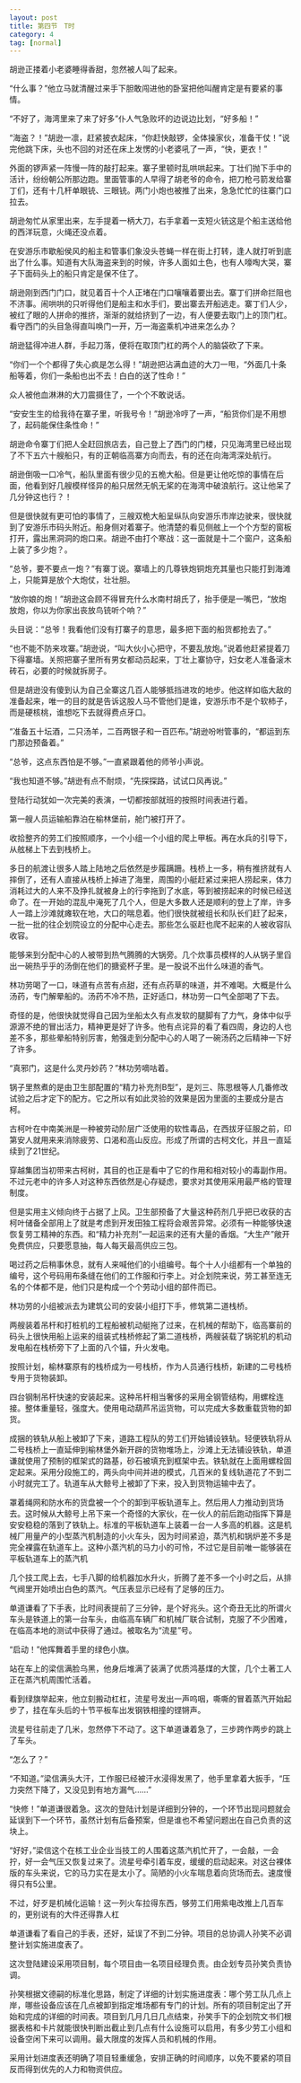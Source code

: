 ```yaml
---
layout: post
title: 第四节　T时
category: 4
tag: [normal]
---
```


胡逊正搂着小老婆睡得香甜，忽然被人叫了起来。

“什么事？”他立马就清醒过来手下胆敢闯进他的卧室把他叫醒肯定是有要紧的事情。

“不好了，海湾里来了来了好多”仆人气急败坏的边说边比划，“好多船！”

“海盗？！”胡逊一凛，赶紧披衣起床，“你赶快敲锣，全体操家伙，准备干仗！”说完他跳下床，头也不回的对还在床上发愣的小老婆吼了一声，“快，更衣！”

外面的锣声紧一阵慢一阵的敲打起来。寨子里顿时乱哄哄起来。丁壮们抛下手中的活计，纷纷朝公所那边跑。里面管事的人早得了胡老爷的命令，把刀枪弓箭发给寨丁们，还有十几杆单眼铳、三眼铳。两门小炮也被推了出来，急急忙忙的往寨门口拉去。

胡逊匆忙从家里出来，左手提着一柄大刀，右手拿着一支短火铳这是个船主送给他的西洋玩意，火绳还没点着。

在安游乐市歇船侯风的船主和管事们象没头苍蝇一样在街上打转，逢人就打听到底出了什么事。知道有大队海盗来到的时候，许多人面如土色，也有人嚎啕大哭，寨子下面码头上的船只肯定是保不住了。

胡逊刚到西门门口，就见着百十个人正堵在门口嚷嚷着要出去。寨丁们拼命拦阻也不济事。闹哄哄的只听得他们是船主和水手们，要出寨去开船逃走。寨丁们人少，被红了眼的人拼命的推挤，渐渐的就给挤到了一边，有人便要去取门上的顶门杠。看守西门的头目急得直叫唤门一开，万一海盗乘机冲进来怎么办？

胡逊猛得冲进人群，手起刀落，便将在取顶门杠的两个人的脑袋砍了下来。

“你们一个个都得了失心疯是怎么得！”胡逊把沾满血迹的大刀一甩，“外面几十条船等着，你们一条船也出不去！白白的送了性命！”

众人被他血淋淋的大刀震摄住了，一个个不敢说话。

“安安生生的给我待在寨子里，听我号令！”胡逊冷哼了一声，“船货你们是不用想了，起码能保住条性命！”

胡逊命令寨丁们把人全赶回旅店去，自己登上了西门的门楼，只见海湾里已经出现了不下五六十艘船只，有的正朝临高寨方向而去，有的还在向海湾深处航行。

胡逊倒吸一口冷气，船队里面有很少见的五桅大船。但是更让他吃惊的事情在后面，他看到好几艘模样怪异的船只居然无帆无桨的在海湾中破浪航行。这让他呆了几分钟这也行？！

但是很快就有更可怕的事情了，三艘双桅大船呈纵队向安游乐市岸边驶来，很快就到了安游乐市码头附近。船身侧对着寨子。他清楚的看见侧舷上一个个方型的窗板打开，露出黑洞洞的炮口来。胡逊不由打个寒战：这一面就是十二个窗户，这条船上装了多少炮？。

“总爷，要不要点一炮？”有寨丁说。寨墙上的几尊铁炮铜炮充其量也只能打到海滩上，只能算是放个大炮仗，壮壮胆。

“放你娘的炮！”胡逊这会顾不得冒充什么水南村胡氏了，抬手便是一嘴巴，“放炮放炮，你以为你家出丧放鸟铳听个响？”

头目说：“总爷！我看他们没有打寨子的意思，最多把下面的船货都抢去了。”

“也不能不防来攻寨。”胡逊说，“叫大伙小心把守，不要乱放炮。”说着他赶紧提着刀下得寨墙。关照把寨子里所有男女都动员起来，丁壮上寨协守，妇女老人准备滚木砖石，必要的时候就拆房子。

但是胡逊没有傻到认为自己全寨这几百人能够抵挡进攻的地步。他这样如临大敌的准备起来，唯一的目的就是告诉这股人马不管他们是谁，安游乐市不是个软柿子，而是硬核桃，谁想吃下去就得费点牙口。

“准备五十坛酒，二只汤羊，二百两银子和一百匹布。”胡逊吩咐管事的，“都运到东门那边预备着。”

“总爷，这点东西怕是不够。”一直紧跟着他的师爷小声说。

“我也知道不够。”胡逊有点不耐烦，“先探探路，试试口风再说。”

登陆行动犹如一次完美的表演，一切都按部就班的按照时间表进行着。

第一艘人员运输船靠泊在榆林堡前，舱门被打开了。

收拾整齐的劳工们按照顺序，一个小组一个小组的爬上甲板。再在水兵的引导下，从舷梯上下去到栈桥上。

多日的航渡让很多人踏上陆地之后依然是步履蹒跚。栈桥上一多，稍有推挤就有人摔倒了，还有人直接从栈桥上掉进了海里，周围的小艇赶紧过来把人捞起来，体力消耗过大的人来不及挣扎就被身上的行李拖到了水底，等到被捞起来的时候已经送命了。在一开始的混乱中淹死了几个人，但是大多数人还是顺利的登上了岸，许多人一踏上沙滩就瘫软在地，大口的喘息着。他们很快就被组长和队长们赶了起来，一批一批的往企划院设立的分配中心走去。那些怎么驱赶也爬不起来的人被收容队收容。

能够来到分配中心的人被带到热气腾腾的大锅旁。几个炊事员模样的人从锅子里舀出一碗热乎乎的汤倒在他们的搪瓷杯子里。是一股说不出什么味道的香气。

林功劳喝了一口，味道有点苦有点甜，还有点药草的味道，并不难喝。大概是什么汤药，专门解晕船的。汤药不冷不热，正好适口，林功劳一口气全部喝了下去。

奇怪的是，他很快就觉得自己因为坐船太久有点发软的腿脚有了力气，身体中似乎源源不绝的冒出活力，精神更是好了许多。他有点诧异的看了看四周，身边的人也差不多，那些晕船特别厉害，勉强走到分配中心的人喝了一碗汤药之后精神一下好了许多。

“真邪门，这是什么灵丹妙药？”林功劳嘀咕着。

锅子里熬煮的是由卫生部配置的“精力补充剂B型”，是刘三、陈思根等人几番修改试验之后才定下的配方。它之所以有如此灵验的效果是因为里面的主要成分是古柯。

古柯叶在中南美洲是一种被劳动阶层广泛使用的软性毒品，在西拔牙征服之前，印第安人就用来来消除疲劳、口渴和高山反应。形成了所谓的古柯文化，并且一直延续到了21世纪。

穿越集团当初带来古柯树，其目的也正是看中了它的作用和相对较小的毒副作用。不过元老中的许多人对这种东西依然是心存疑虑，要求对其使用采用最严格的管理制度。

但是实用主义倾向终于占据了上风。卫生部预备了大量这种药剂几乎把已收获的古柯叶储备全部用上了就是考虑到开发田独工程将会艰苦异常。必须有一种能够快速恢复劳工精神的东西。和“精力补充剂”一起运来的还有大量的香烟。“大生产”敞开免费供应，只要愿意抽，每人每天最高供应三包。

喝过药之后稍事休息，就有人来喊他们的小组编号。每个十人小组都有一个单独的编号，这个号码用布条缝在他们的工作服和行李上。对企划院来说，劳工甚至连无名的个体都不是，他们只是构成一个个劳动小组的部件而已。

林功劳的小组被派去为建筑公司的安装小组打下手，修筑第二道栈桥。

两艘装着吊杆和打桩机的工程船被机动艇拖了过来，在机械的帮助下，临高寨前的码头上很快用船上运来的组装式栈桥修起了第二道栈桥，两艘装载了锅驼机的机动发电船在栈桥旁下了上面的八个锚，升火发电。

按照计划，榆林寨原有的栈桥成为一号栈桥，作为人员通行栈桥，新建的二号栈桥专用于货物装卸。

四台钢制吊杆快速的安装起来。这种吊杆相当奢侈的采用全钢管结构，用螺栓连接。整体重量轻，强度大。使用电动葫芦吊运货物，可以完成大多数重载货物的卸货。

成捆的铁轨从船上被卸了下来，道路工程队的劳工们开始铺设铁轨。轻便铁轨将从二号栈桥上一直延伸到榆林堡外新开辟的货物堆场上，沙滩上无法铺设铁轨，单道谦就使用了预制的框架式的路基，砂石被填充到框架中去。铁轨就在上面用螺栓固定起来。采用分段施工的，两头向中间并进的模式，几百米的复线轨道花了不到二小时就完工了。轨道车从大鲸号上被卸了下来，投入到货物运输中去了。

罩着绳网和防水布的货盘被一个个的卸到平板轨道车上。然后用人力推动到货场去。这时候从大鲸号上吊下来一个奇怪的大家伙，在一伙人的前后跑动指挥下算是安安稳稳的落到了铁轨上。标准的平板轨道车上装着一台一人多高的机器。这是机械厂用量产的小型蒸汽机制造的小火车头，因为时间紧迫，蒸汽机和锅炉差不多是完全裸露在轨道车上。这种小蒸汽机的马力小的可怜，不过它是目前唯一能够装在平板轨道车上的蒸汽机

几个技工爬上去，七手八脚的给机器加水升火，折腾了差不多一个小时之后，从排气阀里开始喷出白色的蒸汽。气压表显示已经有了足够的压力。

单道谦看了下手表，比时间表提前了三分钟，是个好兆头。这个奇丑无比的所谓火车头是铁道上的第一台车头，由临高车辆厂和机械厂联合试制，克服了不少困难，在临高本地的测试中获得了通过。被取名为“流星”号。

“启动！”他挥舞着手里的绿色小旗。

站在车上的梁信满脸乌黑，他身后堆满了装满了优质鸿基煤的大筐，几个土著工人正在蒸汽机周围忙活着。

看到绿旗举起来，他立刻搬动杠杠，流星号发出一声呜咽，嘶嘶的冒着蒸汽开始起步了，挂在车头后的十节平板车出发钢铁相撞的铿锵声。

流星号往前走了几米，忽然停下不动了。这下单道谦着急了，三步跨作两步的跳上了车头。

“怎么了？”

“不知道。”梁信满头大汗，工作服已经被汗水浸得发黑了，他手里拿着大扳手，“压力突然下降了，又没见到有地方漏气……”

“快修！”单道谦很着急。这次的登陆计划是详细到分钟的，一个环节出现问题就会延误到下一个环节，虽然计划有后备预案，但是谁也不希望问题出在自己负责的这块上。

“好好，”梁信这个在核工业企业当技工的人围着这蒸汽机忙开了，一会敲，一会拧，好一会气压又恢复过来了。流星号牵引着车皮，缓缓的启动起来。对这台裸体版的车头来说，它的马力实在是太小了。简陋的小火车喘息着向货场而去。速度慢得只有5公里。

不过，好歹是机械化运输！这一列火车拉得东西，够劳工们用紫电改推上几百车的，更别说有的大件还得靠人杠

单道谦看了看自己的手表，还好，延误了不到二分钟。项目的总协调人孙笑不必调整计划实施进度表了。

这次登陆建设采用项目制，每个项目由一名项目经理负责。由企划专员孙笑负责协调。

孙笑根据文德嗣的标准化思路，制定了详细的计划实施进度表：哪个劳工队几点上岸，哪些设备应该在几点被卸到指定堆场都有专门的计划。所有的项目制定出了开始和完成的详细的时间表。项目到几月几日几点结束，孙笑手下的企划院文书们根据表格和卡片就能很快判断出截止到几点有什么设施可以启用，有多少劳工小组和设备空闲下来可以调用。最大限度的发挥人员和机械的作用。

采用计划进度表还明确了项目轻重缓急，安排正确的时间顺序，以免不要紧的项目反而得到优先的人力和物资供应。
